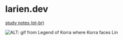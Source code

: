 # larien.dev

[study notes (pt-br)](notes.md)

![ALT: gif from Legend of Korra where Korra faces Lin](https://gist.githubusercontent.com/larien/4050edaf0384cb7340a28a4bb8a62519/raw/c168fff6d30571d4dea5474fa4a28b797547e7be/korra-lin.gif)
